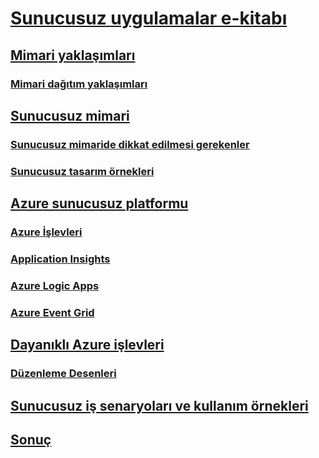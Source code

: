 # [Sunucusuz uygulamalar e-kitabı](index.md)
## [Mimari yaklaşımları](architecture-approaches.md)
### [Mimari dağıtım yaklaşımları](architecture-deployment-approaches.md)
## [Sunucusuz mimari](serverless-architecture.md)
### [Sunucusuz mimaride dikkat edilmesi gerekenler](serverless-architecture-considerations.md)
### [Sunucusuz tasarım örnekleri](serverless-design-examples.md)
## [Azure sunucusuz platformu](azure-serverless-platform.md)
### [Azure İşlevleri](azure-functions.md)
### [Application Insights](application-insights.md)
### [Azure Logic Apps](logic-apps.md)
### [Azure Event Grid](event-grid.md)
## [Dayanıklı Azure işlevleri](durable-azure-functions.md)
### [Düzenleme Desenleri](orchestration-patterns.md)
## [Sunucusuz iş senaryoları ve kullanım örnekleri](serverless-business-scenarios.md)
## [Sonuç](serverless-conclusion.md)